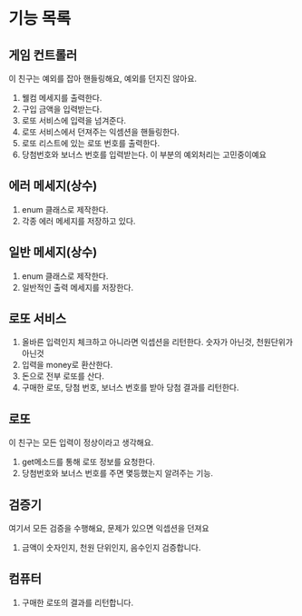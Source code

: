 # 기능 목록

## 게임 컨트롤러
이 친구는 예외를 잡아 핸들링해요, 예외를 던지진 않아요.
1. 웰컴 메세지를 출력한다.
2. 구입 금액을 입력받는다.
3. 로또 서비스에 입력을 넘겨준다.
4. 로또 서비스에서 던져주는 익셈션을 핸들링한다.
5. 로또 리스트에 있는 로또 번호를 출력한다.
6. 당첨번호와 보너스 번호를 입력받는다. 이 부분의 예외처리는 고민중이예요 

## 에러 메세지(상수)
1. enum 클래스로 제작한다.
2. 각종 에러 메세지를 저장하고 있다.

## 일반 메세지(상수)
1. enum 클래스로 제작한다.
2. 일반적인 출력 메세지를 저장한다.

## 로또 서비스
1. 올바른 입력인지 체크하고 아니라면 익셉션을 리턴한다. 숫자가 아닌것, 천원단위가 아닌것
2. 입력을 money로 환산한다.
3. 돈으로 전부 로또를 산다.
4. 구매한 로또, 당첨 번호, 보너스 번호를 받아 당첨 결과를 리턴한다.

## 로또
이 친구는 모든 입력이 정상이라고 생각해요.
1. get메소드를 통해 로또 정보를 요청한다.
2. 당첨번호와 보너스 번호를 주면 몇등했는지 알려주는 기능.

## 검증기
여기서 모든 검증을 수행해요, 문제가 있으면 익셉션을 던져요
1. 금액이 숫자인지, 천원 단위인지, 음수인지 검증합니다.

## 컴퓨터
1. 구매한 로또의 결과를 리턴합니다.